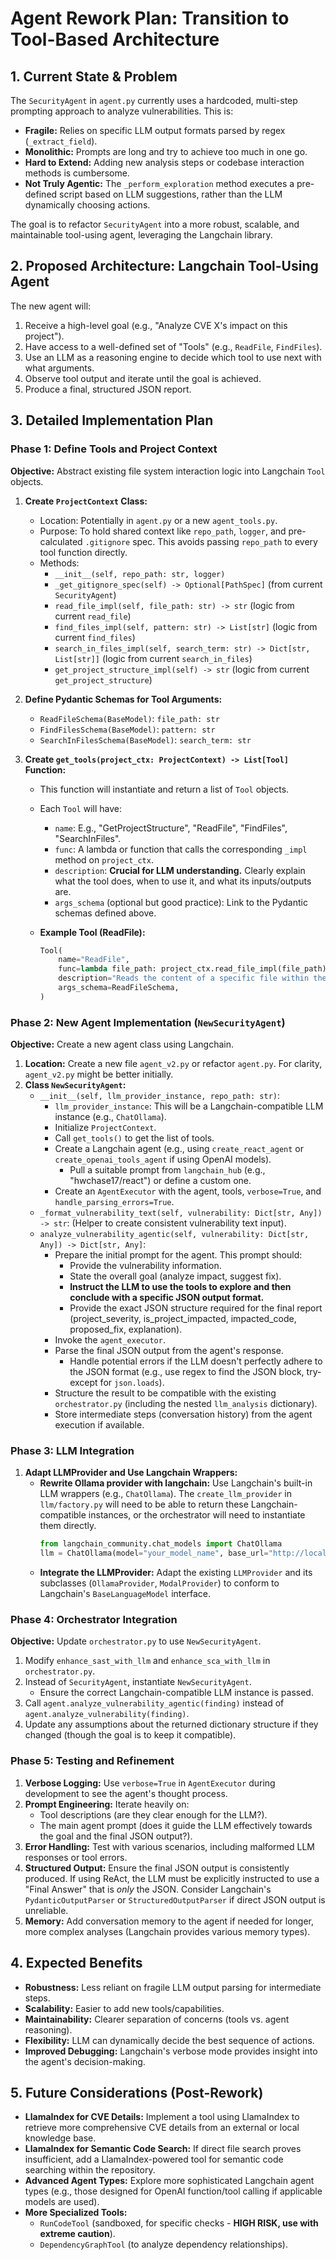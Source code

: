 # Agent Rework Plan: Transition to Tool-Based Architecture

## 1. Current State & Problem

The `SecurityAgent` in `agent.py` currently uses a hardcoded, multi-step prompting approach to analyze vulnerabilities. This is:
- **Fragile:** Relies on specific LLM output formats parsed by regex (`_extract_field`).
- **Monolithic:** Prompts are long and try to achieve too much in one go.
- **Hard to Extend:** Adding new analysis steps or codebase interaction methods is cumbersome.
- **Not Truly Agentic:** The `_perform_exploration` method executes a pre-defined script based on LLM suggestions, rather than the LLM dynamically choosing actions.

The goal is to refactor `SecurityAgent` into a more robust, scalable, and maintainable tool-using agent, leveraging the Langchain library.

## 2. Proposed Architecture: Langchain Tool-Using Agent

The new agent will:
1.  Receive a high-level goal (e.g., "Analyze CVE X's impact on this project").
2.  Have access to a well-defined set of "Tools" (e.g., `ReadFile`, `FindFiles`).
3.  Use an LLM as a reasoning engine to decide which tool to use next with what arguments.
4.  Observe tool output and iterate until the goal is achieved.
5.  Produce a final, structured JSON report.

## 3. Detailed Implementation Plan

### Phase 1: Define Tools and Project Context

**Objective:** Abstract existing file system interaction logic into Langchain `Tool` objects.

1.  **Create `ProjectContext` Class:**
    *   Location: Potentially in `agent.py` or a new `agent_tools.py`.
    *   Purpose: To hold shared context like `repo_path`, `logger`, and pre-calculated `.gitignore` spec. This avoids passing `repo_path` to every tool function directly.
    *   Methods:
        *   `__init__(self, repo_path: str, logger)`
        *   `_get_gitignore_spec(self) -> Optional[PathSpec]` (from current `SecurityAgent`)
        *   `read_file_impl(self, file_path: str) -> str` (logic from current `read_file`)
        *   `find_files_impl(self, pattern: str) -> List[str]` (logic from current `find_files`)
        *   `search_in_files_impl(self, search_term: str) -> Dict[str, List[str]]` (logic from current `search_in_files`)
        *   `get_project_structure_impl(self) -> str` (logic from current `get_project_structure`)

2.  **Define Pydantic Schemas for Tool Arguments:**
    *   `ReadFileSchema(BaseModel)`: `file_path: str`
    *   `FindFilesSchema(BaseModel)`: `pattern: str`
    *   `SearchInFilesSchema(BaseModel)`: `search_term: str`

3.  **Create `get_tools(project_ctx: ProjectContext) -> List[Tool]` Function:**
    *   This function will instantiate and return a list of `Tool` objects.
    *   Each `Tool` will have:
        *   `name`: E.g., "GetProjectStructure", "ReadFile", "FindFiles", "SearchInFiles".
        *   `func`: A lambda or function that calls the corresponding `_impl` method on `project_ctx`.
        *   `description`: **Crucial for LLM understanding.** Clearly explain what the tool does, when to use it, and what its inputs/outputs are.
        *   `args_schema` (optional but good practice): Link to the Pydantic schemas defined above.

    *   **Example Tool (ReadFile):**
        ```python
        Tool(
            name="ReadFile",
            func=lambda file_path: project_ctx.read_file_impl(file_path),
            description="Reads the content of a specific file within the repository. Use this to inspect code or configuration. Input should be the relative file path.",
            args_schema=ReadFileSchema,
        )
        ```

### Phase 2: New Agent Implementation (`NewSecurityAgent`)

**Objective:** Create a new agent class using Langchain.

1.  **Location:** Create a new file `agent_v2.py` or refactor `agent.py`. For clarity, `agent_v2.py` might be better initially.
2.  **Class `NewSecurityAgent`:**
    *   `__init__(self, llm_provider_instance, repo_path: str)`:
        *   `llm_provider_instance`: This will be a Langchain-compatible LLM instance (e.g., `ChatOllama`).
        *   Initialize `ProjectContext`.
        *   Call `get_tools()` to get the list of tools.
        *   Create a Langchain agent (e.g., using `create_react_agent` or `create_openai_tools_agent` if using OpenAI models).
            *   Pull a suitable prompt from `langchain_hub` (e.g., "hwchase17/react") or define a custom one.
        *   Create an `AgentExecutor` with the agent, tools, `verbose=True`, and `handle_parsing_errors=True`.
    *   `_format_vulnerability_text(self, vulnerability: Dict[str, Any]) -> str`: (Helper to create consistent vulnerability text input).
    *   `analyze_vulnerability_agentic(self, vulnerability: Dict[str, Any]) -> Dict[str, Any]`:
        *   Prepare the initial prompt for the agent. This prompt should:
            *   Provide the vulnerability information.
            *   State the overall goal (analyze impact, suggest fix).
            *   **Instruct the LLM to use the tools to explore and then conclude with a specific JSON output format.**
            *   Provide the exact JSON structure required for the final report (project_severity, is_project_impacted, impacted_code, proposed_fix, explanation).
        *   Invoke the `agent_executor`.
        *   Parse the final JSON output from the agent's response.
            *   Handle potential errors if the LLM doesn't perfectly adhere to the JSON format (e.g., use regex to find the JSON block, try-except for `json.loads`).
        *   Structure the result to be compatible with the existing `orchestrator.py` (including the nested `llm_analysis` dictionary).
        *   Store intermediate steps (conversation history) from the agent execution if available.

### Phase 3: LLM Integration

1.  **Adapt LLMProvider and Use Langchain Wrappers:**
    *   **Rewrite Ollama provider with langchain:** Use Langchain's built-in LLM wrappers (e.g., `ChatOllama`). The `create_llm_provider` in `llm/factory.py` will need to be able to return these Langchain-compatible instances, or the orchestrator will need to instantiate them directly.
        ```python
        from langchain_community.chat_models import ChatOllama
        llm = ChatOllama(model="your_model_name", base_url="http://localhost:11434", temperature=0) # low temp for tool use
        ```
    *   **Integrate the LLMProvider:** Adapt the existing `LLMProvider` and its subclasses (`OllamaProvider`, `ModalProvider`) to conform to Langchain's `BaseLanguageModel` interface.

### Phase 4: Orchestrator Integration

**Objective:** Update `orchestrator.py` to use `NewSecurityAgent`.

1.  Modify `enhance_sast_with_llm` and `enhance_sca_with_llm` in `orchestrator.py`.
2.  Instead of `SecurityAgent`, instantiate `NewSecurityAgent`.
    *   Ensure the correct Langchain-compatible LLM instance is passed.
3.  Call `agent.analyze_vulnerability_agentic(finding)` instead of `agent.analyze_vulnerability(finding)`.
4.  Update any assumptions about the returned dictionary structure if they changed (though the goal is to keep it compatible).

### Phase 5: Testing and Refinement

1.  **Verbose Logging:** Use `verbose=True` in `AgentExecutor` during development to see the agent's thought process.
2.  **Prompt Engineering:** Iterate heavily on:
    *   Tool descriptions (are they clear enough for the LLM?).
    *   The main agent prompt (does it guide the LLM effectively towards the goal and the final JSON output?).
3.  **Error Handling:** Test with various scenarios, including malformed LLM responses or tool errors.
4.  **Structured Output:** Ensure the final JSON output is consistently produced. If using ReAct, the LLM must be explicitly instructed to use a "Final Answer" that is *only* the JSON. Consider Langchain's `PydanticOutputParser` or `StructuredOutputParser` if direct JSON output is unreliable.
5.  **Memory:** Add conversation memory to the agent if needed for longer, more complex analyses (Langchain provides various memory types).

## 4. Expected Benefits

- **Robustness:** Less reliant on fragile LLM output parsing for intermediate steps.
- **Scalability:** Easier to add new tools/capabilities.
- **Maintainability:** Clearer separation of concerns (tools vs. agent reasoning).
- **Flexibility:** LLM can dynamically decide the best sequence of actions.
- **Improved Debugging:** Langchain's verbose mode provides insight into the agent's decision-making.

## 5. Future Considerations (Post-Rework)

- **LlamaIndex for CVE Details:** Implement a tool using LlamaIndex to retrieve more comprehensive CVE details from an external or local knowledge base.
- **LlamaIndex for Semantic Code Search:** If direct file search proves insufficient, add a LlamaIndex-powered tool for semantic code searching within the repository.
- **Advanced Agent Types:** Explore more sophisticated Langchain agent types (e.g., those designed for OpenAI function/tool calling if applicable models are used).
- **More Specialized Tools:**
    *   `RunCodeTool` (sandboxed, for specific checks - **HIGH RISK, use with extreme caution**).
    *   `DependencyGraphTool` (to analyze dependency relationships).